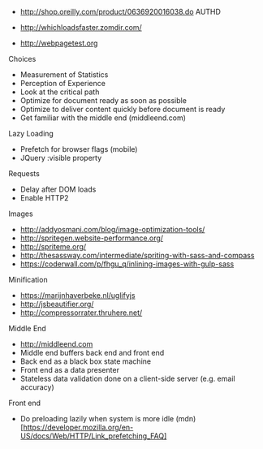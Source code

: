 - http://shop.oreilly.com/product/0636920016038.do AUTHD

- http://whichloadsfaster.zomdir.com/
- http://webpagetest.org

Choices
- Measurement of Statistics
- Perception of Experience
- Look at the critical path
- Optimize for document ready as soon as possible
- Optimize to deliver content quickly before document is ready
- Get familiar with the middle end (middleend.com)

Lazy Loading
 - Prefetch for browser flags (mobile)
 - JQuery :visible property

Requests
 - Delay after DOM loads
 - Enable HTTP2

Images
  - http://addyosmani.com/blog/image-optimization-tools/
  - http://spritegen.website-performance.org/
  - http://spriteme.org/
  - http://thesassway.com/intermediate/spriting-with-sass-and-compass
  - https://coderwall.com/p/fhgu_q/inlining-images-with-gulp-sass

Minification
  - https://marijnhaverbeke.nl/uglifyjs
  - http://jsbeautifier.org/
  - http://compressorrater.thruhere.net/
  
Middle End
- http://middleend.com
- Middle end buffers back end and front end
- Back end as a black box state machine
- Front end as a data presenter
- Stateless data validation done on a client-side server (e.g. email accuracy)

Front end
 - Do preloading lazily when system is more idle (mdn)[https://developer.mozilla.org/en-US/docs/Web/HTTP/Link_prefetching_FAQ]
